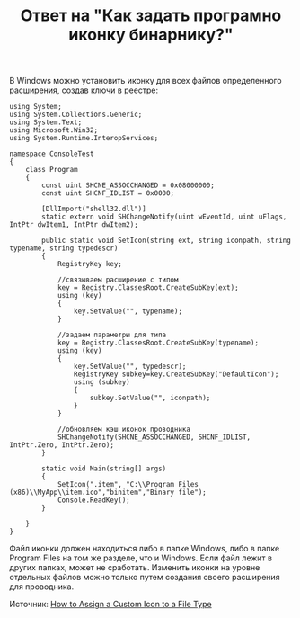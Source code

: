 ﻿---
title: "Ответ на \"Как задать програмно иконку бинарнику?\""
se.owner.user_id: 240512
se.owner.display_name: "MSDN.WhiteKnight"
se.owner.link: "https://ru.stackoverflow.com/users/240512/msdn-whiteknight"
se.answer_id: 929441
se.question_id: 929420
se.post_type: answer
se.is_accepted: False
---
<p>В Windows можно установить иконку для всех файлов определенного расширения, создав ключи в реестре:</p>

<pre><code>using System;
using System.Collections.Generic;
using System.Text;
using Microsoft.Win32;
using System.Runtime.InteropServices;

namespace ConsoleTest
{    
    class Program
    {
        const uint SHCNE_ASSOCCHANGED = 0x08000000;
        const uint SHCNF_IDLIST = 0x0000;

        [DllImport("shell32.dll")]
        static extern void SHChangeNotify(uint wEventId, uint uFlags, IntPtr dwItem1, IntPtr dwItem2);

        public static void SetIcon(string ext, string iconpath, string typename, string typedescr)
        {
            RegistryKey key;

            //связываем расширение с типом
            key = Registry.ClassesRoot.CreateSubKey(ext);
            using (key)
            {
                key.SetValue("", typename);
            }

            //задаем параметры для типа
            key = Registry.ClassesRoot.CreateSubKey(typename);
            using (key)
            {
                key.SetValue("", typedescr);
                RegistryKey subkey=key.CreateSubKey("DefaultIcon");
                using (subkey)
                {
                    subkey.SetValue("", iconpath);
                }
            }

            //обновляем кэш иконок проводника
            SHChangeNotify(SHCNE_ASSOCCHANGED, SHCNF_IDLIST, IntPtr.Zero, IntPtr.Zero);
        }

        static void Main(string[] args)
        {
            SetIcon(".item", "C:\\Program Files (x86)\\MyApp\\item.ico","binitem","Binary file");            
            Console.ReadKey();
        }

    }
}
</code></pre>

<p>Файл иконки должен находиться либо в папке Windows, либо в папке Program Files на том же разделе, что и Windows. Если файл лежит в других папках, может не сработать. Изменить иконки на уровне отдельных файлов можно только путем создания своего расширения для проводника. </p>

<p>Источник: <a href="https://docs.microsoft.com/en-us/windows/desktop/shell/how-to-assign-a-custom-icon-to-a-file-type" rel="nofollow noreferrer">How to Assign a Custom Icon to a File Type</a></p>
